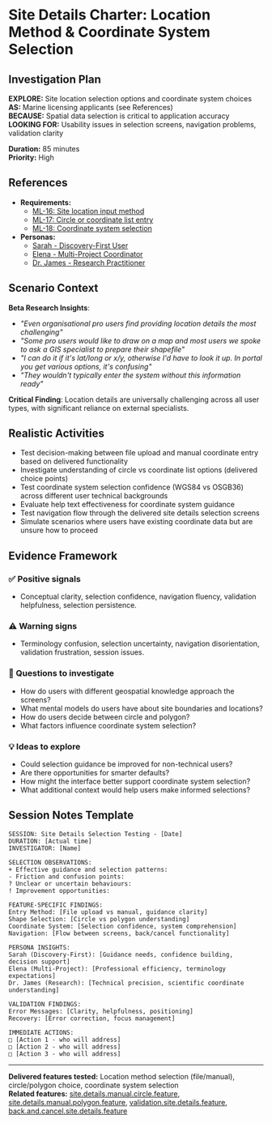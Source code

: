 # Site Details Charter: Location Method & Coordinate System Selection

## Investigation Plan

**EXPLORE:** Site location selection options and coordinate system choices  
**AS:** Marine licensing applicants (see References)  
**BECAUSE:** Spatial data selection is critical to application accuracy  
**LOOKING FOR:** Usability issues in selection screens, navigation problems, validation clarity

**Duration:** 85 minutes  
**Priority:** High

## References

- **Requirements:**
  - [ML-16: Site location input method](../user-stories/ML-16.choose.file.upload.or.manual.coordinate.entry.md)
  - [ML-17: Circle or coordinate list entry](../user-stories/ML-17.choose.circle.or.coordinate.list.entry.md)
  - [ML-18: Coordinate system selection](../user-stories/ML-18.choose.coordinate.system.md)
- **Personas:**
  - [Sarah - Discovery-First User](../personas/sarah-discovery-first-user.md)
  - [Elena - Multi-Project Coordinator](../personas/elena-multi-project-coordinator.md)
  - [Dr. James - Research Practitioner](../personas/dr-james-research-practitioner.md)

## Scenario Context

**Beta Research Insights**:

- _"Even organisational pro users find providing location details the most challenging"_
- _"Some pro users would like to draw on a map and most users we spoke to ask a GIS specialist to prepare their shapefile"_
- _"I can do it if it's lat/long or x/y, otherwise I'd have to look it up. In portal you get various options, it's confusing"_
- _"They wouldn't typically enter the system without this information ready"_

**Critical Finding**: Location details are universally challenging across all user types, with significant reliance on external specialists.

## Realistic Activities

- Test decision-making between file upload and manual coordinate entry based on delivered functionality
- Investigate understanding of circle vs coordinate list options (delivered choice points)
- Test coordinate system selection confidence (WGS84 vs OSGB36) across different user technical backgrounds
- Evaluate help text effectiveness for coordinate system guidance
- Test navigation flow through the delivered site details selection screens
- Simulate scenarios where users have existing coordinate data but are unsure how to proceed

## Evidence Framework

### ✅ Positive signals

- Conceptual clarity, selection confidence, navigation fluency, validation helpfulness, selection persistence.

### ⚠️ Warning signs

- Terminology confusion, selection uncertainty, navigation disorientation, validation frustration, session issues.

### 🤔 Questions to investigate

- How do users with different geospatial knowledge approach the screens?
- What mental models do users have about site boundaries and locations?
- How do users decide between circle and polygon?
- What factors influence coordinate system selection?

### 💡 Ideas to explore

- Could selection guidance be improved for non-technical users?
- Are there opportunities for smarter defaults?
- How might the interface better support coordinate system selection?
- What additional context would help users make informed selections?

## Session Notes Template

```
SESSION: Site Details Selection Testing - [Date]
DURATION: [Actual time]
INVESTIGATOR: [Name]

SELECTION OBSERVATIONS:
+ Effective guidance and selection patterns:
- Friction and confusion points:
? Unclear or uncertain behaviours:
! Improvement opportunities:

FEATURE-SPECIFIC FINDINGS:
Entry Method: [File upload vs manual, guidance clarity]
Shape Selection: [Circle vs polygon understanding]
Coordinate System: [Selection confidence, system comprehension]
Navigation: [Flow between screens, back/cancel functionality]

PERSONA INSIGHTS:
Sarah (Discovery-First): [Guidance needs, confidence building, decision support]
Elena (Multi-Project): [Professional efficiency, terminology expectations]
Dr. James (Research): [Technical precision, scientific coordinate understanding]

VALIDATION FINDINGS:
Error Messages: [Clarity, helpfulness, positioning]
Recovery: [Error correction, focus management]

IMMEDIATE ACTIONS:
□ [Action 1 - who will address]
□ [Action 2 - who will address]
□ [Action 3 - who will address]
```

---

**Delivered features tested:** Location method selection (file/manual), circle/polygon choice, coordinate system selection  
**Related features:** [site.details.manual.circle.feature](../../test/features/site.details.manual.circle.feature), [site.details.manual.polygon.feature](../../test/features/site.details.manual.polygon.feature), [validation.site.details.feature](../../test/features/validation.site.details.feature), [back.and.cancel.site.details.feature](../../test/features/back.and.cancel.site.details.feature)
